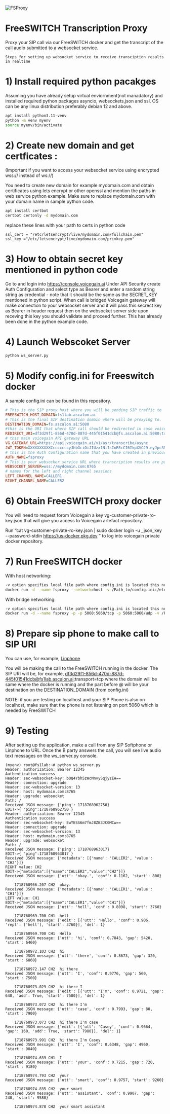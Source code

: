![FSProxy](./FSProxy.png)

# FreeSWITCH Transcription Proxy
Proxy your SIP call via our FreeSWITCH docker and get the transcript of the call audio submitted to a websocket service.

```Steps for setting up websocket service to receive transciption results in realtime```
# 1) Install required python pacakges
Assuming you have already setup virtual enviornment(not manadatory) and installed required python packages asyncio, websockets,json and ssl. OS can be any linux distribution preferably debian 12 and above.
```sh
apt install python3.11-venv
python -m venv myenv
source myenv/bin/activate
```
# 2) Create new domain and get certficates :

(Important if you want to access your websocket service using encrypted wss:// instead of ws://)

You need to create new domain for example mydomain.com and obtain certificates using lets encrypt or other openssl and mention the paths in web service python example.
Make sure to replace mydomain.com with your domain name in sample python code.

```sh
apt install certbot
certbot certonly -d mydomain.com
```
replace these lines with your path to certs in python code
```
ssl_cert = "/etc/letsencrypt/live/mydomain.com/fullchain.pem"
ssl_key ="/etc/letsencrypt/live/mydomain.com/privkey.pem"
```
# 3) How to obtain secret key mentioned in python code

Go to and login into https://console.voicegain.ai Under API Security create Auth Configuration and select type as Bearer and enter a random string string as credential - note that it should be the same as the SECRET_KEY mentioned in python script. When call is bridged Voicegain gateway will make connection to your websocket server and it will pass this secrect key as Bearer in header request then on the websocket server side upon receving this key you should validate and proceed further. This has already been done in the python example code. 

# 4) Launch Webscoket Server
```sh
python ws_server.py
```
# 5) Modify config.ini for Freeswitch docker 
A sample config.ini can be found in this repository.
```ini
# This is the SIP proxy host where you will be sending SIP traffic to
FREESWITCH_HOST_DOMAIN=fs1lab.ascalon.ai
# This is the final SIP destination domain where will be proxying to.
DESTINATION_DOMAIN=fs.ascalon.ai:5080
#this is the URI that where SIP call should be redirected in case voicegain services are down to bypass Voicegain, in this case no transcriptions results will be posted to your webserver
REDIRECT_URI=df3d29f1-856d-470d-887d-445f01541dcb@fs.ascalon.ai:5080;transport=tcp
# this main voicegain API gateway URL 
VG_GATEWAY_URL=https://api.voicegain.ai/v1/asr/transcribe/async
JWT_TOKEN=XXXXXXXXXXCcccccccyJhbGciOiJIUzx1NiIsInR5cCI6IkpXVCJ9.eyJpc3MiOiI5Y2QxN2I0NS03MzI2LTRiODEtYTQzNi1jYThlOTgxOWYyNWMiLCJhdWQiOiIqLmFzY2Fsb24uYWkiLCJzdWIixiIyZjI5Mj
# this is the Auth Configuration name that you have created in previous steps above, so the Voicegain gateway will use this name and pickup credential and auth type mentioned in the portal and make a connection to your websocket server so that you can validate it. 
AUTH_NAME=fsproxy
# This is your websocker service URL where transcription results are posted in real-time
WEBSOCKET_SERVER=wss://mydomain.com:8765
# names for the left and right channel sessions
LEFT_CHANNEL_NAME=CALLER1
RIGHT_CHANNEL_NAME=CALLER2
```
# 6) Obtain FreeSWITCH proxy docker

You will need to request forom Voicegain a key vg-customer-private-ro-key.json that will give you access to Voicegain artefact repository.

Run “cat vg-customer-private-ro-key.json | sudo docker login -u _json_key --password-stdin https://us-docker.pkg.dev ” to log into voicegain private docker repository.

# 7) Run FreeSWITCH docker
With host networking:
```sh
-v option specifies local file path where config.ini is located this needs to be changed to where the file was copied.
docker run -d --name fsproxy --network=host -v /Path_to/config.ini:/etc/config.ini us-docker.pkg.dev/voicegain-prod/vg-customer-private/freeswitch-transcription-proxy:0.2.0
```
With bridge networking:
```sh
-v option specifies local file path where config.ini is located this needs to be changed to where the file was copied.
docker run -d --name fsproxy -p -p 5060:5060/tcp -p 5060:5060/udp -v /Path_to/config.ini:/etc/config.ini us-docker.pkg.dev/voicegain-prod/vg-customer-private/freeswitch-transcription-proxy:0.2.0
```

# 8) Prepare sip phone to make call to SIP URI

You can use, for example, [Linphone](./LINPHONE.md)

You will be making the call to the FreeSWITCH running in the docker. The SIP URI will be, for example, df3d29f1-856d-470d-887d-445f01541dcb@fs1lab.ascalon.ai;transport=tcp
where the domain will be same where the docker is running and the part before @ will be your destination on the DESTINATION_DOMAIN (from config.ini)

NOTE: if you are testing on localhost and your SIP Phone is also on localhost, make sure that the phone is not listening on port 5060 which is needed by FreeSWITCH

# 9) Testing
After setting up the application, make a call from any SIP Softphone or Linphone to URL. Once the B party answers the call, you will see live audio text messages on the ws_server.py console.

```log
(myenv) root@fs1lab:~# python ws_server.py 
Header: authorization: Bearer 12345
Authentication success
Header: sec-websocket-key: bOQ4Ybh5zWcMnvySqjyzEA==
Header: connection: upgrade
Header: sec-websocket-version: 13
Header: host: mydomain.com:8765
Header: upgrade: websocket
Path: /
Received JSON message: {'ping': 1718768962750}
EDIT->{ "ping":1718768962750 }
Header: authorization: Bearer 12345
Authentication success
Header: sec-websocket-key: EwYESS6m7fmJ8ZB3JC0MCw==
Header: connection: upgrade
Header: sec-websocket-version: 13
Header: host: mydomain.com:8765
Header: upgrade: websocket
Path: /
Received JSON message: {'ping': 1718768963017}
EDIT->{ "ping":1718768963017 }
Received JSON message: {'metadata': [{'name': 'CALLER2', 'value': 'CH2'}]}
RIGHT value: CH2
EDIT->{"metadata":[{"name":"CALLER2","value":"CH2"}]}
Received JSON message: {'utt': 'okay.', 'conf': 0.1162, 'start': 800}

	1718768966.207 CH2 	okay.
Received JSON message: {'metadata': [{'name': 'CALLER1', 'value': 'CH1'}]}
LEFT value: CH1
EDIT->{"metadata":[{"name":"CALLER1","value":"CH1"}]}
Received JSON message: {'utt': 'hell', 'conf': 0.8098, 'start': 3760}

	1718768969.700 CH1 	hell
Received JSON message: {'edit': [{'utt': 'Hello', 'conf': 0.906, 'repl': ['hell'], 'start': 3760}], 'del': 1}

	1718768969.700 CH1 	Hello
Received JSON message: {'utt': 'hi', 'conf': 0.7843, 'gap': 5420, 'start': 6460}

	1718768972.103 CH2 	hi
Received JSON message: {'utt': 'there', 'conf': 0.8673, 'gap': 320, 'start': 6860}

	1718768972.147 CH2 	hi there
Received JSON message: {'utt': 'I', 'conf': 0.9776, 'gap': 560, 'start': 7500}

	1718768973.029 CH2 	hi there I
Received JSON message: {'edit': [{'utt': "I'm", 'conf': 0.9721, 'gap': 640, 'add': True, 'start': 7580}], 'del': 1}

	1718768973.072 CH2 	hi there I'm
Received JSON message: {'utt': 'case', 'conf': 0.7993, 'gap': 80, 'start': 7900}

	1718768973.073 CH2 	hi there I'm case
Received JSON message: {'edit': [{'utt': 'Casey', 'conf': 0.9664, 'gap': 160, 'add': True, 'start': 7980}], 'del': 1}

	1718768973.991 CH2 	hi there I'm Casey
Received JSON message: {'utt': 'I', 'conf': 0.6348, 'gap': 4960, 'start': 9040}

	1718768974.639 CH1 	I
Received JSON message: {'utt': 'your', 'conf': 0.7215, 'gap': 720, 'start': 9180}

	1718768974.793 CH2 	your
Received JSON message: {'utt': 'smart', 'conf': 0.9757, 'start': 9260}

	1718768974.835 CH2 	your smart
Received JSON message: {'utt': 'assistant', 'conf': 0.9907, 'gap': 240, 'start': 9580}

	1718768974.878 CH2 	your smart assistant

```
